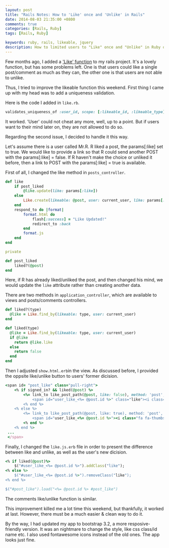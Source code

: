 ```yaml
---
layout: post
title: "Rails Notes: How to 'Like' once and 'Unlike' in Rails"
date: 2014-08-03 21:35:00 +0800
comments: true
categories: [Rails, Ruby]
tags: [Rails, Ruby]

keywords: ruby, rails, likeable, jquery
description: How to limited users to "Like" once and "Unlike" in Ruby on Rails.
---
```

Few months ago, I added a ['Like' function](/posts/2014/02/11/rails-notes-adding-a-like-function/) to my rails project. It's a lovely function, but has some problems left. One is that users could like a single post/comment as much as they can, the other one is that users are not able to unlike.

Thus, I tried to improve the likeable function this weekend. First thing I came up with my head was to add a uniqueness validation. 

<!-- more -->

Here is the code I added in `like.rb`.

```ruby
validates_uniqueness_of :user_id, scope: [:likeable_id, :likeable_type]
```

It worked. 'User' could not cheat any more, well, up to a point. But if users want to their mind later on, they are not allowed to do so.

Regarding the second issue, I decided to handle it this way.

Let's assume there is a user called Mr.R. R liked a post, the params[:like] set to true. We would like to provide a link so that R could send another POST with the params[:like] = false. If R haven't make the choice or unliked it before, then a link to POST with the params[:like] = true is available.

First of all, I changed the like method in `posts_controller`.

```ruby
def like
	if post_liked 
		@like.update(like: params[:like])
	else 
		Like.create(likeable: @post, user: current_user, like: params[:like])
	end
	respond_to do |format|
		format.html do
			flash[:success] = "Like Updated!"
			redirect_to :back
		end
		format.js
	end	
end

private

def post_liked
	liked?(@post)
end
```

Here, if R has already liked/unliked the post, and then changed his mind, we would update the `like` attribute rather than creating another data.

There are two methods in `application_controller`, which are available to views and posts/comments controllers.

```ruby
def liked?(type)
  @like = Like.find_by(likeable: type, user: current_user) 
end

def liked(type)
  @like = Like.find_by(likeable: type, user: current_user)
  if @like
    return @like.like
  else
    return false
  end
end
```

Then I adjusted `show.html.erb`in the view. As discussed before, I provided the oppsite like/unlike button to users' former dicision.

```ruby
<span id= "post_like" class="pull-right">
 	<% if signed_in? && liked(@post) %>
 		<%= link_to like_post_path(@post, like: false), method: 'post', remote: true do %>
 			<span id="user_like_<%= @post.id %>" class="like"><i class="fa fa-thumbs-o-up"></i></span>
 		<% end %>	
 	<% else %>				
 		<%= link_to like_post_path(@post, like: true), method: 'post', remote: true do %>
			<span id="user_like_<%= @post.id %>"><i class="fa fa-thumbs-o-up"></i></span>
 		<% end %>
 	<% end %>
 ...
 </span>
``` 

Finally, I changed the `like.js.erb` file in order to present the difference between like and unlike, as well as the user's new dicision.

```ruby
<% if liked(@post)%>
 	$("#user_like_<%= @post.id %>").addClass("like");
<% else %>
 	$("#user_like_<%= @post.id %>").removeClass("like");
<% end %>

$("#post_like").load("<%= @post.id %> #post_like")
```

The comments like/unlike function is similar.

This improvement killed me a lot time this weekend, but thankfully, it worked at last. However, there must be a much easier & clean way to do it.

By the way, I had updated my app to bootstrap 3.2, a more resposive-friendly version. It was an nightmare to change the style, like css class/id name etc. I also used fontawesome icons instead of the old ones. The app looks just fine.
